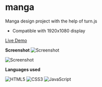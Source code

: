 # manga
Manga design project with the help of turn.js

* Compatible with 1920x1080 display

[Live Demo](https://fma-manga.vercel.app//)

**Screenshot**
![Screenshot](https://i.ibb.co/hdCXgbC/screenfirst.png)

![Screenshot](https://i.ibb.co/23TBjcF/screenshot.png)

**Languages used**

![HTML5](https://img.shields.io/badge/HTML5-E34F26?style=for-the-badge&logo=html5&logoColor=white) ![CSS3](https://img.shields.io/badge/CSS3-1572B6?style=for-the-badge&logo=css3&logoColor=white) ![JavaScript](https://img.shields.io/badge/JavaScript-F7DF1E?style=for-the-badge&logo=javascript&logoColor=black)
